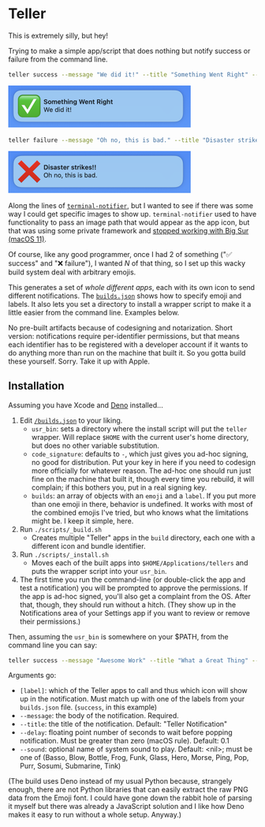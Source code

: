 # Teller

This is extremely silly, but hey! 

Trying to make a simple app/script that does nothing but notify success or failure from the command line. 

```bash
teller success --message "We did it!" --title "Something Went Right" --sound Glass
```
<img src="./docs/success.png" width="370" alt="a success notification">

```bash
teller failure --message "Oh no, this is bad." --title "Disaster strikes!!" --sound Basso
```
<img src="./docs/failure.png" width="370" alt="a failure notification">

Along the lines of [`terminal-notifier`](https://github.com/julienXX/terminal-notifier/), but I wanted to see if there was some way I could get specific images to show up. `terminal-notifier` used to have functionality to pass an image path that would appear as the app icon, but that was using some private framework and [stopped working with Big Sur (macOS 11)](https://github.com/julienXX/terminal-notifier/issues/283).

Of course, like any good programmer, once I had 2 of something ("✅ success" and "❌ failure"), I wanted _N_ of that thing, so I set up this wacky build system deal with arbitrary emojis. 

This generates a set of *whole different apps*, each with its own icon to send different notifications. The [`builds.json`](./builds.json) shows how to specify emoji and labels. It also lets you set a directory to install a wrapper script to make it a little easier from the command line. Examples below. 

No pre-built artifacts because of codesigning and notarization. Short version: notifications require per-identifier permissions, but that means each identifier has to be registered with a developer account if it wants to do anything more than run on the machine that built it. So you gotta build these yourself. Sorry. Take it up with Apple. 

## Installation

Assuming you have Xcode and [Deno](https://deno.com/) installed...

1. Edit [`/builds.json`](./builds.json) to your liking. 
   * `usr_bin`: sets a directory where the install script will put the `teller` wrapper. Will replace `$HOME` with the current user's home directory, but does no other variable substitution.
   * `code_signature`: defaults to `-`, which just gives you ad-hoc signing, no good for distribution. Put your key in here if you need to codesign more officially for whatever reason. The ad-hoc one should run just fine on the machine that built it, though every time you rebuild, it will complain; if this bothers you, put in a real signing key. 
   * `builds`: an array of objects with an `emoji` and a `label`. If you put more than one emoji in there, behavior is undefined. It works with most of the combined emojis I've tried, but who knows what the limitations might be. I keep it simple, here. 
2. Run `./scripts/_build.sh`
   * Creates multiple "Teller" apps in the `build` directory, each one with a different icon and bundle identifier. 
3. Run `./scripts/_install.sh`
   * Moves each of the built apps into `$HOME/Applications/tellers` and puts the wrapper script into your `usr_bin`. 
4. The first time you run the command-line (or double-click the app and test a notification) you 
will be prompted to approve the permissions. If the app is ad-hoc signed, you'll also get a complaint from the OS. After that, though, they should run without a hitch. (They show up in the Notifications area of your Settings app if you want to review or remove their permissions.)

Then, assuming the `usr_bin` is somewhere on your $PATH, from the command line you can say:

```bash
teller success --message "Awesome Work" --title "What a Great Thing" --delay 1.0 --sound Glass
```

Arguments go:
* `[label]`: which of the Teller apps to call and thus which icon will show up in the notification. Must match up with one of the labels from your `builds.json` file. (`success`, in this example)
* `--message`: the body of the notification. Required.
* `--title`: the title of the notification. Default: "Teller Notification"
* `--delay`: floating point number of seconds to wait before popping notification. Must be greater than zero (macOS rule). Default: 0.1
* `--sound`: optional name of system sound to play. Default: &lt;nil&gt;; must be one of (Basso, Blow, Bottle, Frog, Funk, Glass, Hero, Morse, Ping, Pop, Purr, Sosumi, Submarine, Tink)

(The build uses Deno instead of my usual Python because, strangely enough, there are not Python libraries that can easily extract the raw PNG data from the Emoji font. I could have gone down the rabbit hole of parsing it myself but there was already a JavaScript solution and I like how Deno makes it easy to run without a whole setup. Anyway.)
